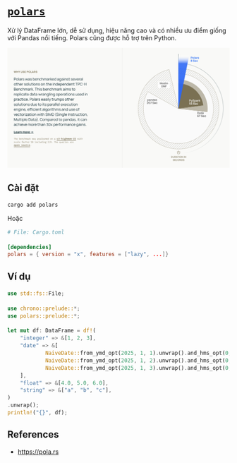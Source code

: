 # [``polars``]

Xử lý DataFrame lớn, dễ sử dụng, hiệu năng cao và có nhiều ưu điểm giống với Pandas nổi tiếng. Polars cũng được hỗ trợ trên Python.

![](./polars.png)

## Cài đặt

```bash
cargo add polars
```

Hoặc

```toml
# File: Cargo.toml

[dependencies]
polars = { version = "x", features = ["lazy", ...]}
```

## Ví dụ

```rust
use std::fs::File;

use chrono::prelude::*;
use polars::prelude::*;

let mut df: DataFrame = df!(
    "integer" => &[1, 2, 3],
    "date" => &[
            NaiveDate::from_ymd_opt(2025, 1, 1).unwrap().and_hms_opt(0, 0, 0).unwrap(),
            NaiveDate::from_ymd_opt(2025, 1, 2).unwrap().and_hms_opt(0, 0, 0).unwrap(),
            NaiveDate::from_ymd_opt(2025, 1, 3).unwrap().and_hms_opt(0, 0, 0).unwrap(),
    ],
    "float" => &[4.0, 5.0, 6.0],
    "string" => &["a", "b", "c"],
)
.unwrap();
println!("{}", df);
```

## References

- https://pola.rs

[``polars``]: ttps://pola.rs